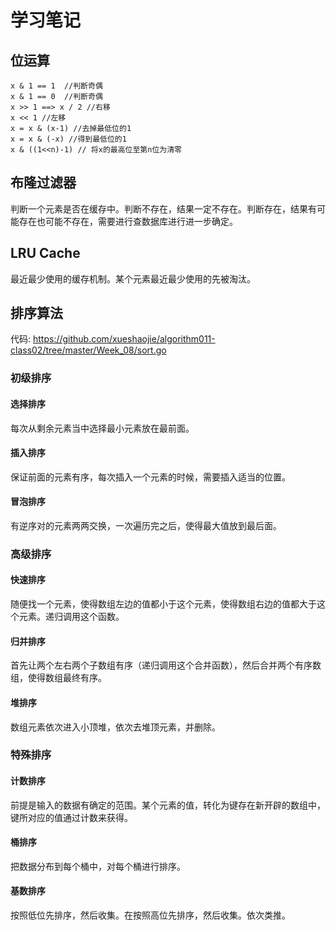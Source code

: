# 学习笔记

## 位运算 

```
x & 1 == 1  //判断奇偶
x & 1 == 0  //判断奇偶
x >> 1 ==> x / 2 //右移
x << 1 //左移
x = x & (x-1) //去掉最低位的1
x = x & (-x) //得到最低位的1
x & ((1<<n)-1) // 将x的最高位至第n位为清零
```

## 布隆过滤器

判断一个元素是否在缓存中。判断不存在，结果一定不存在。判断存在，结果有可能存在也可能不存在，需要进行查数据库进行进一步确定。

## LRU Cache

最近最少使用的缓存机制。某个元素最近最少使用的先被淘汰。

## 排序算法

代码:  https://github.com/xueshaojie/algorithm011-class02/tree/master/Week_08/sort.go

### 初级排序

#### 选择排序

每次从剩余元素当中选择最小元素放在最前面。

#### 插入排序

保证前面的元素有序，每次插入一个元素的时候，需要插入适当的位置。

#### 冒泡排序

有逆序对的元素两两交换，一次遍历完之后，使得最大值放到最后面。

### 高级排序

#### 快速排序

随便找一个元素，使得数组左边的值都小于这个元素，使得数组右边的值都大于这个元素。递归调用这个函数。

#### 归并排序

首先让两个左右两个子数组有序（递归调用这个合并函数），然后合并两个有序数组，使得数组最终有序。

#### 堆排序

数组元素依次进入小顶堆，依次去堆顶元素，并删除。

### 特殊排序

#### 计数排序

前提是输入的数据有确定的范围。某个元素的值，转化为键存在新开辟的数组中，键所对应的值通过计数来获得。

#### 桶排序

把数据分布到每个桶中，对每个桶进行排序。

#### 基数排序

按照低位先排序，然后收集。在按照高位先排序，然后收集。依次类推。